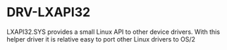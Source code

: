 DRV-LXAPI32
===========

LXAPI32.SYS provides a small Linux API to other device drivers. With this helper driver it is relative easy to port other Linux drivers to OS/2